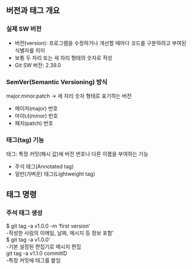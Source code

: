 ## 버전과 태그 개요

### 실제 SW 버전
- 버전(version): 프로그램을 수정하거나 개선할 때마다 코드를 구분하려고 부여된 식별자를 의미
- 보통 두 자리 또는 세 자리 형태의 숫자로 작성
- Git SW 버전: 2.39.0

### SemVer(Semantic Versioning) 방식
major.minor.patch → 세 자리 숫자 형태로 표기하는 버전
- 메이저(major) 번호
- 마이너(minor) 번호
- 패치(patch) 번호

### 태그(tag) 기능
태그: 특정 커밋(해시 값)에 버전 번호나 다른 이름을 부여하는 기능
- 주석 태그(Annotated tag)
- 일반(가벼운) 태그(Lightweight tag)

## 태그 명령

### 주석 태그 생성
$ git tag -a v1.0.0 -m ‘first version’<br>
-작성한 사람의 이메일, 날짜, 메시지 등 정보 포함’<br>
$ git tag -a v1.0.0’<br>
-기본 설정된 편집기로 메시지 편집<br>
 git tag -a v1.1.0 commitID<br>
 -특정 커밋에 태그를 붙임<br>
<br>
